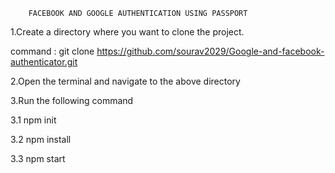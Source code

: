         FACEBOOK AND GOOGLE AUTHENTICATION USING PASSPORT

1.Create a directory where you want to clone the project.

command : git clone https://github.com/sourav2029/Google-and-facebook-authenticator.git

2.Open the terminal and navigate to the above directory



3.Run the following command 


   3.1 npm init 
   
   
   3.2 npm install
   
   
   3.3 npm start
